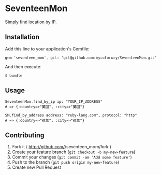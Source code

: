 # SeventeenMon

Simply find location by IP.


## Installation

Add this line to your application's Gemfile:

    gem 'seventeen_mon', git: "git@github.com:mycolorway/SeventeenMon.git"

And then execute:

    $ bundle

## Usage

```(ruby)
SeventeenMon.find_by_ip ip: "YOUR_IP_ADDRESS"
# => {:country=>"英国", :city=>"英国"}

SM.find_by_address address: "ruby-lang.com", protocol: "http"
# => {:country=>"荷兰", :city=>"荷兰"}
```

## Contributing

1. Fork it ( http://github.com/<my-github-username>/seventeen_mom/fork )
2. Create your feature branch (`git checkout -b my-new-feature`)
3. Commit your changes (`git commit -am 'Add some feature'`)
4. Push to the branch (`git push origin my-new-feature`)
5. Create new Pull Request

